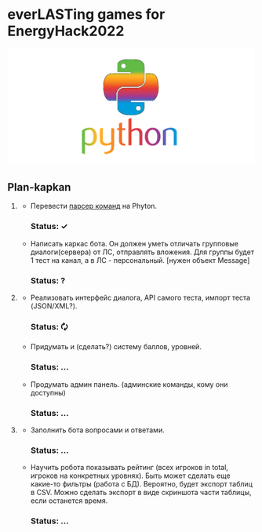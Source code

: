 # everLASTing games for EnergyHack2022
![](pylogo.png)
## Plan-kapkan
1.
    * Перевести [парсер команд](https://github.com/Foresteam/cmd-argparse) на Phyton.
      ### Status: ✓
    * Написать каркас бота. Он должен уметь отличать групповые диалоги(сервера) от ЛС, отправлять вложения. Для группы будет 1 тест на канал, а в ЛС - персональный. [нужен объект Message]
      ### Status: ?
2.
    * Реализовать интерфейс диалога, API самого теста, импорт теста (JSON/XML?).
      ### Status: 🗘
    * Придумать и (сделать?) систему баллов, уровней.
      ### Status: ...
    * Продумать админ панель. (админские команды, кому они доступны)
      ### Status: ...
3.
    * Заполнить бота вопросами и ответами.
      ### Status: ...
    * Научить робота показывать рейтинг (всех игроков in total, игроков на конкретных уровнях). Быть может сделать еще какие-то фильтры (работа с БД). Вероятно, будет экспорт таблиц в CSV. Можно сделать экспорт в виде скриншота части таблицы, если останется время.
      ### Status: ...